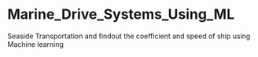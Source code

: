 # Marine_Drive_Systems_Using_ML
Seaside Transportation and findout the coefficient and speed of ship using Machine learning
